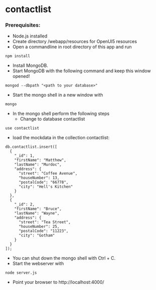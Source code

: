 # contactlist
### Prerequisites:
- Node.js installed
- Create directory /webapp/resources for OpenUI5 resources
- Open a commandline in root directory of this app and run
```
npm install
```
- Install MongoDB.
- Start MongoDB with the following command and keep this window opened! 
```
mongod --dbpath "<path to your database>"
```

- Start the mongo shell in a new window with
```
mongo
```
- In the mongo shell perform the following steps
  - Change to database contactlist
```
use contactlist
```
  - load the mockdata in the collection contactlist:
```
db.contactlist.insert([ 
  { 
    "_id": 1, 
    "firstName": "Matthew", 
    "lastName": "Murdoc", 
    "address": { 
      "street": "Coffee Avenue", 
      "houseNumber": 13, 
      "postalCode": "66778", 
      "city": "Hell's Kitchen" 
    } 
  }, 
  { 
    "_id": 2, 
    "firstName": "Bruce", 
    "lastName": "Wayne", 
    "address": { 
      "street": "Tea Street", 
      "houseNumber": 25, 
      "postalCode": "11223", 
      "city": "Gotham" 
    } 
  } 
]);
```
- You can shut down the mongo shell with Ctrl + C.
- Start the webserver with 
```
node server.js
```
- Point your browser to http://localhost:4000/